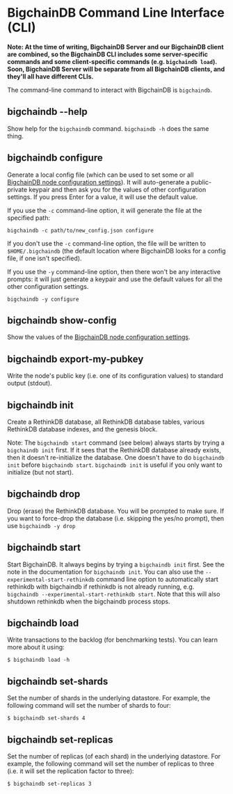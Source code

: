 # BigchainDB Command Line Interface (CLI)

**Note: At the time of writing, BigchainDB Server and our BigchainDB client are combined, so the BigchainDB CLI includes some server-specific commands and some client-specific commands (e.g. `bigchaindb load`). Soon, BigchainDB Server will be separate from all BigchainDB clients, and they'll all have different CLIs.**


The command-line command to interact with BigchainDB is `bigchaindb`.


## bigchaindb \-\-help

Show help for the `bigchaindb` command. `bigchaindb -h` does the same thing.


## bigchaindb configure

Generate a local config file (which can be used to set some or all [BigchainDB node configuration settings](configuration.html)). It will auto-generate a public-private keypair and then ask you for the values of other configuration settings. If you press Enter for a value, it will use the default value.

If you use the `-c` command-line option, it will generate the file at the specified path:
```text
bigchaindb -c path/to/new_config.json configure
```

If you don't use the `-c` command-line option, the file will be written to `$HOME/.bigchaindb` (the default location where BigchainDB looks for a config file, if one isn't specified).

If you use the `-y` command-line option, then there won't be any interactive prompts: it will just generate a keypair and use the default values for all the other configuration settings.
```text
bigchaindb -y configure
```


## bigchaindb show-config

Show the values of the [BigchainDB node configuration settings](configuration.html).


## bigchaindb export-my-pubkey

Write the node's public key (i.e. one of its configuration values) to standard output (stdout).


## bigchaindb init

Create a RethinkDB database, all RethinkDB database tables, various RethinkDB database indexes, and the genesis block.

Note: The `bigchaindb start` command (see below) always starts by trying a `bigchaindb init` first. If it sees that the RethinkDB database already exists, then it doesn't re-initialize the database. One doesn't have to do `bigchaindb init` before `bigchaindb start`. `bigchaindb init` is useful if you only want to initialize (but not start).


## bigchaindb drop

Drop (erase) the RethinkDB database. You will be prompted to make sure. If you want to force-drop the database (i.e. skipping the yes/no prompt), then use `bigchaindb -y drop`


## bigchaindb start

Start BigchainDB. It always begins by trying a `bigchaindb init` first. See the note in the documentation for `bigchaindb init`.
You can also use the `--experimental-start-rethinkdb` command line option to automatically start rethinkdb with bigchaindb if rethinkdb is not already running,
e.g. `bigchaindb --experimental-start-rethinkdb start`. Note that this will also shutdown rethinkdb when the bigchaindb process stops.


## bigchaindb load

Write transactions to the backlog (for benchmarking tests). You can learn more about it using:
```text
$ bigchaindb load -h
```

## bigchaindb set-shards

Set the number of shards in the underlying datastore. For example, the following command will set the number of shards to four:
```text
$ bigchaindb set-shards 4
```

## bigchaindb set-replicas

Set the number of replicas (of each shard) in the underlying datastore. For example, the following command will set the number of replicas to three (i.e. it will set the replication factor to three):
```text
$ bigchaindb set-replicas 3
```
